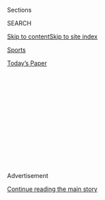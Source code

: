 <div id="app">

<div>

<div>

<div>

<div class="NYTAppHideMasthead css-1q2w90k e1suatyy0">

<div class="section css-ui9rw0 e1suatyy2">

<div class="css-eph4ug er09x8g0">

<div class="css-6n7j50">

</div>

<span class="css-1dv1kvn">Sections</span>

<div class="css-10488qs">

<span class="css-1dv1kvn">SEARCH</span>

</div>

[Skip to content](#site-content)[Skip to site
index](#site-index)

</div>

<div id="masthead-section-label" class="css-1wr3we4 eaxe0e00">

[Sports](https://www.nytimes3xbfgragh.onion/section/sports)

</div>

<div class="css-10698na e1huz5gh0">

</div>

</div>

<div id="masthead-bar-one" class="section hasLinks css-15hmgas e1csuq9d3">

<div class="css-uqyvli e1csuq9d0">

</div>

<div class="css-1uqjmks e1csuq9d1">

</div>

<div class="css-9e9ivx">

[](https://myaccount.nytimes3xbfgragh.onion/auth/login?response_type=cookie&client_id=vi)

</div>

<div class="css-1bvtpon e1csuq9d2">

[Today’s
Paper](https://www.nytimes3xbfgragh.onion/section/todayspaper)

</div>

</div>

</div>

</div>

<div data-aria-hidden="false">

<div id="site-content" data-role="main">

<div>

<div class="css-1aor85t" style="opacity:0.000000001;z-index:-1;visibility:hidden">

<div class="css-1hqnpie">

<div class="css-epjblv">

<span class="css-17xtcya">[Sports](/section/sports)</span><span class="css-x15j1o">|</span><span class="css-fwqvlz">Boston
and London Marathons Postponed Until
Fall</span>

</div>

<div class="css-k008qs">

<div class="css-1iwv8en">

<span class="css-18z7m18"></span>

<div>

</div>

</div>

<span class="css-1n6z4y">https://nyti.ms/39QhJma</span>

<div class="css-1705lsu">

<div class="css-4xjgmj">

<div class="css-4skfbu" data-role="toolbar" data-aria-label="Social Media Share buttons, Save button, and Comments Panel with current comment count" data-testid="share-tools">

  - 
  - 
  - 
  - 
    
    <div class="css-6n7j50">
    
    </div>

  - 

</div>

</div>

</div>

</div>

</div>

</div>

<div class="css-13pd83m">

</div>

<div id="top-wrapper" class="css-1sy8kpn">

<div id="top-slug" class="css-l9onyx">

Advertisement

</div>

[Continue reading the main
story](#after-top)

<div class="ad top-wrapper" style="text-align:center;height:100%;display:block;min-height:250px">

<div id="top" class="place-ad" data-position="top" data-size-key="top">

</div>

</div>

<div id="after-top">

</div>

</div>

<div>

<div id="sponsor-wrapper" class="css-1hyfx7x">

<div id="sponsor-slug" class="css-19vbshk">

Supported by

</div>

[Continue reading the main
story](#after-sponsor)

<div id="sponsor" class="ad sponsor-wrapper" style="text-align:center;height:100%;display:block">

</div>

<div id="after-sponsor">

</div>

</div>

<div class="css-186x18t">

</div>

<div class="css-1vkm6nb ehdk2mb0">

# Boston and London Marathons Postponed Until Fall

</div>

The Boston Marathon, which was scheduled for April 20, has been
postponed until Sept. 14. The London Marathon has been rescheduled for
Oct. 4, instead of April 26.

<div class="css-79elbk" data-testid="photoviewer-wrapper">

<div class="css-z3e15g" data-testid="photoviewer-wrapper-hidden">

</div>

<div class="css-1a48zt4 ehw59r15" data-testid="photoviewer-children">

![<span class="css-16f3y1r e13ogyst0" data-aria-hidden="true">Runners
approach the finish line of the Boston Marathon on April 15,
2019.</span><span class="css-cnj6d5 e1z0qqy90" itemprop="copyrightHolder"><span class="css-1ly73wi e1tej78p0">Credit...</span><span><span>Gretchen
Ertl/Reuters</span></span></span>](https://static01.graylady3jvrrxbe.onion/images/2020/03/14/sports/00virus-bostonmarathon-print/merlin_153562911_b3843eec-b2c4-41a3-a303-56f73b4a4120-articleLarge.jpg?quality=75&auto=webp&disable=upscale)

</div>

</div>

<div class="css-18e8msd">

<div class="css-vp77d3 epjyd6m0">

<div class="css-1baulvz">

By [<span class="css-1baulvz" itemprop="name">Matthew
Futterman</span>](https://www.nytimes3xbfgragh.onion/by/matthew-futterman)
and [<span class="css-1baulvz last-byline" itemprop="name">Talya
Minsberg</span>](https://www.nytimes3xbfgragh.onion/by/talya-minsberg)

</div>

</div>

  - 
    
    <div class="css-ld3wwf e16638kd2">
    
    March 13,
    2020
    
    </div>

  - 
    
    <div class="css-4xjgmj">
    
    <div class="css-d8bdto" data-role="toolbar" data-aria-label="Social Media Share buttons, Save button, and Comments Panel with current comment count" data-testid="share-tools">
    
      - 
      - 
      - 
      - 
        
        <div class="css-6n7j50">
        
        </div>
    
      - 
    
    </div>
    
    </div>

</div>

</div>

<div class="section meteredContent css-1r7ky0e" name="articleBody" itemprop="articleBody">

<div class="css-1fanzo5 StoryBodyCompanionColumn">

<div class="css-53u6y8">

After resisting calls to cancel the race for weeks, the Boston Athletic
Association announced Friday that the Boston Marathon would be postponed
until September because of mounting concerns about the coronavirus
pandemic.

Shortly after that announcement, another major race, the London
Marathon, was postponed. It had been scheduled for April 26, six days
after the Boston Marathon. For some British runners the London race
would have served as a qualifier for the Summer Olympics in Tokyo in
late July, another event that could be canceled or postponed because of
the pandemic, though organizers have insisted the Olympics will take
place as planned.

The Boston Marathon will be held Sept. 14. The London Marathon will take
place on Oct. 4.

The announcements injected new turmoil into the spring long-distance
running season, both for elite runners, who often plan on participating
in one marathon in the fall and one in the spring, and weekend warriors.

“On matters of public health and safety we take our guidance from the
officials entrusted with protecting the public in this area,” said Tom
Grilk, chief executive of the B.A.A. “We understand our role, along with
our partners, in ensuring a safe environment for all participants,
volunteers, spectators, and supporters that meets the standards set by
those officials.”

</div>

</div>

<div class="css-1fanzo5 StoryBodyCompanionColumn">

<div class="css-53u6y8">

Boston’s 26.2-mile race first took place in 1897 and has been held
annually through wars, periods of domestic tension, and in [intense
weather](https://www.nytimes3xbfgragh.onion/2018/04/16/sports/boston-marathon.html).

Mayor Martin J. Walsh of Boston also noted the race brings more than
$200 million to the city.

“So you think about the economic impact on the city but the bottom line
is my job as mayor is to make sure that people are safe,” Mayor Walsh
said earlier this week.

The race, which follows a course from Hopkinton, in Boston’s western
suburbs, to downtown Boston, has a field of 30,000 runners, and hundreds
of thousands more line the streets to watch. Other than the Olympic
trials, it is the only major marathon in the country that most runners
have to qualify for by running fast enough to meet a standard for their
age group.

It is a major accomplishment for weekend warriors, and the qualifying
times last for one year only. The athletic association does not allow
runners to defer their entries for a year if they get injured. About
6,000 runners get into the race by committing to raise money for
charity.

</div>

</div>

<div class="css-79elbk" data-testid="photoviewer-wrapper">

<div class="css-z3e15g" data-testid="photoviewer-wrapper-hidden">

</div>

<div class="css-1a48zt4 ehw59r15" data-testid="photoviewer-children">

![<span class="css-16f3y1r e13ogyst0" data-aria-hidden="true">The start
of the men’s elite field at the 2019 London
Marathon.</span><span class="css-cnj6d5 e1z0qqy90" itemprop="copyrightHolder"><span class="css-1ly73wi e1tej78p0">Credit...</span><span>Matthew
Childs/Reuters</span></span>](https://static01.graylady3jvrrxbe.onion/images/2020/03/13/sports/13virus-bostonmarathon/merlin_170472510_17318076-b654-4164-a7ba-24a115a1c0a9-articleLarge.jpg?quality=75&auto=webp&disable=upscale)

</div>

</div>

<div class="css-1fanzo5 StoryBodyCompanionColumn">

<div class="css-53u6y8">

The London Marathon attracts 40,000 runners, many of whom come from
across Europe, and had little choice but postpone its event. “The world
is in an unprecedented situation grappling with a global pandemic of
COVID-19 and public health is everyone’s priority,” Hugh Brasher, the
director of the race, [said in a
statement](https://www.virginmoneylondonmarathon.com/en-gb/news-media/latest-news/item/2020-virgin-money-london-marathon-postponed-to-sunday-4-october/).

</div>

</div>

<div class="css-1fanzo5 StoryBodyCompanionColumn">

<div class="css-53u6y8">

More than 750,000 spectators were expected to cheer on the 40,000
runners through the streets of London. That includes some of the top
elite marathoners in the world, including the defending champions and
world record holders[Eliud
Kipchoge](https://www.nytimes3xbfgragh.onion/2019/10/12/sports/eliud-kipchoge-marathon-record.html)
and[Brigid
Kosgei](https://www.nytimes3xbfgragh.onion/2019/10/13/sports/marathon-world-record.html).
The marathon was going to create a rare showdown between Kipchoge and
Kenenisa Bekele of Ethiopia, who missed breaking Kipchoge’s record by
just two seconds in October.

On Twitter, Kipchoge said that the news was “unfortunate” but that he
respected the decision.

</div>

</div>

<div class="css-cfo9c3">

</div>

<div class="css-1fanzo5 StoryBodyCompanionColumn">

<div class="css-53u6y8">

Both races are part of the [Abbott World Marathon
Majors](https://www.worldmarathonmajors.com/), a collection of the six
largest marathons in the world. This is the third marathon in the series
impacted by the novel coronavirus. The Tokyo Marathon was restricted to
elite athletes.

Those elite athletes rely heavily on appearance fees at major races for
income, but their bodies can usually only handle two in a calendar year.
With Boston and London moving into the same season as marathons in New
York, Berlin and Chicago, it’s likely the top runners may receive just
one major race payday in 2020 instead of the usual two.

Coronavirus has wreaked havoc with the global road racing schedule, with
organizations following different strategies. The Tel Aviv Marathon,
scheduled for late February, prohibited anyone from flying into the
country to run the race. The Paris Marathon, scheduled for April,
postponed the event until October, as did the Barcelona Marathon.

More than 455,000 people finished a marathon in the United States in
2019, according to statistics compiled by findmymarathon.com. With races
being canceled each week, the number is expected to drop substantially
in 2020.

</div>

</div>

<div>

</div>

</div>

<div>

</div>

<div>

</div>

<div>

</div>

<div>

<div id="bottom-wrapper" class="css-1ede5it">

<div id="bottom-slug" class="css-l9onyx">

Advertisement

</div>

[Continue reading the main
story](#after-bottom)

<div id="bottom" class="ad bottom-wrapper" style="text-align:center;height:100%;display:block;min-height:90px">

</div>

<div id="after-bottom">

</div>

</div>

</div>

</div>

</div>

## Site Index

<div>

</div>

## Site Information Navigation

  - [© <span>2020</span> <span>The New York Times
    Company</span>](https://help.nytimes3xbfgragh.onion/hc/en-us/articles/115014792127-Copyright-notice)

<!-- end list -->

  - [NYTCo](https://www.nytco.com/)
  - [Contact
    Us](https://help.nytimes3xbfgragh.onion/hc/en-us/articles/115015385887-Contact-Us)
  - [Work with us](https://www.nytco.com/careers/)
  - [Advertise](https://nytmediakit.com/)
  - [T Brand Studio](http://www.tbrandstudio.com/)
  - [Your Ad
    Choices](https://www.nytimes3xbfgragh.onion/privacy/cookie-policy#how-do-i-manage-trackers)
  - [Privacy](https://www.nytimes3xbfgragh.onion/privacy)
  - [Terms of
    Service](https://help.nytimes3xbfgragh.onion/hc/en-us/articles/115014893428-Terms-of-service)
  - [Terms of
    Sale](https://help.nytimes3xbfgragh.onion/hc/en-us/articles/115014893968-Terms-of-sale)
  - [Site
    Map](https://spiderbites.nytimes3xbfgragh.onion)
  - [Help](https://help.nytimes3xbfgragh.onion/hc/en-us)
  - [Subscriptions](https://www.nytimes3xbfgragh.onion/subscription?campaignId=37WXW)

</div>

</div>

</div>

</div>
